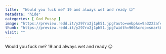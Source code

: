 ```yaml
---
title:  "Would you fuck me? 19 and always wet and ready 😉"
metadate: "hide"
categories: [ God Pussy ]
image: "https://preview.redd.it/y297rx2j1ph51.jpg?auto=webp&s=9a3222afcd42a0d69a808994c9f5337ea0ee10a9"
thumb: "https://preview.redd.it/y297rx2j1ph51.jpg?width=960&crop=smart&auto=webp&s=bc3f549b0324c66744ff35b513c2cab04ae83dd7"
visit: ""
---
```

Would you fuck me? 19 and always wet and ready 😉

